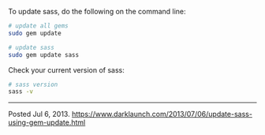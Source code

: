 To update sass, do the following on the command line:

```bash
# update all gems
sudo gem update

# update sass
sudo gem update sass
```

Check your current version of sass:

```bash
# sass version
sass -v
```

---


Posted Jul 6, 2013.
https://www.darklaunch.com/2013/07/06/update-sass-using-gem-update.html